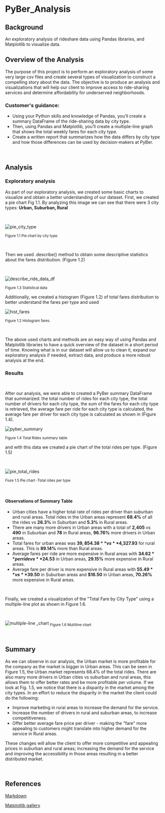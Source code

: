 # PyBer_Analysis
## Background

An exploratory analysis of rideshare data using Pandas libraries, and Matplotlib to visualize data.

## Overview of the Analysis

The purpose of this project is to perform an exploratory analysis of some very large csv files and create several types of visualization to construct a compelling story about the data. The objective is to produce an analysis and visualizations that will help our client to improve access to ride-sharing services and determine affordability for underserved neighborhoods.

### Customer's guidance:
- Using your Python skills and knowledge of Pandas, you’ll create a summary DataFrame of the ride-sharing data by city type. 
- Then, using Pandas and Matplotlib, you’ll create a multiple-line graph that shows the total weekly fares for each city type.
- Create a written report that summarizes how the data differs by city type and how those differences can be used by decision-makers at PyBer.

 
 <br/>

## Analysis
### Exploratory analysis
As part of our exploratory analysis, we created some basic charts to visualize and obtain a better understanding of our dataset. First, we created a pie chart Fig 1.1. By analyzing this image we can see that there were 3 city types: **Urban, Suburban, Rural**

<br/>

![pie_city_type](./Images/pie_city_type.png)

<sub>Figure 1.1 Pie chart by city type.

<br/>

Then we used .describe() method to obtain some descriptive statistics about the fares distribution. (Figure 1.2)

<br/>

![describe_ride_data_df](./Images/describe_ride_data_df.png)

<sub> Figure 1.3 Statistical data

Additionally, we created a histogram (Figure 1.2) of total fares distribution to better understand the fares per type and used 

![hist_fares](./Images/hist_fare.png)

<sub>Figure 1.2 Histogram fares.

<br/>

The above used charts and methods are an easy way of using Pandas and Matplotlib libraries to have a quick overview of the dataset in a short period of time. Knowing what is in our dataset will allow us to clean it, expand our exploratory analysis if needed, extract data, and produce a more robust analysis at the end.

### Results

<br/>

After our analysis, we were able to created a PyBer summary DataFrame that summarized: the total number of rides for each city type, the total number of drivers for each city type, the sum of the fares for each city type is retrieved, the average fare per ride for each city type is calculated, the average fare per driver for each city type is calculated as shown in (Figure 1.4).

![pyber_summary](./Images/pyber_ride_summary_df.png)

<sub>Figure 1.4 Total Rides summary table

and with this data we created a pie chart of the total rides per type. (Figure 1.5)

<br/>

![pie_total_rides](./Images/pie_total_rides.png)

<sub> Fiure 1.5 Pie chart -Total rides per type

<br/>

#### Observations of Summary Table
- Urban cities have a higher total rate of rides per driver than suburban and rural areas. Total rides in the Urban areas represent **68.4%** of all the rides vs **26.3%** in Suburban and **5.3%** in Rural areas.
- There are many more drivers in Urban areas with a total of **2,405** vs **490** in Suburban and **78** in Rural areas, **96.76%** more drivers in Urban areas.
- Total fares for urban areas was **$39,854.38** vs **$4,327.93** for rural areas. This is **89.14%** more than Rural areas.
- Average fares per ride are more expensive in Rural areas with **$34.62** per ride vs **$24.53**  in Urban areas, **29.15%** more expensive in Rural areas.
- Average fare per driver is more expensive in Rural areas with **$55.49** vs **$39.50** in Suburban areas and **$16.50** in Urban areas,  **70.26%** more expensive in Rural areas.


<br/>


Finally, we created a visualization of the "Total Fare by City Type" using a multiple-line plot as shown in Figure 1.6.

<br/>

![multiple-line _chart](./analysis/PyBer_fare_summary.png)
<sub>Figure 1.6 Multiline chart

<br/>


## Summary

As we can observe in our analysis, the Urban market is more profitable for the company as the market is bigger in Urban areas. This can be seen in Figure 1.5, the Urban market represents 68.4% of the total rides. There are also many more drivers in Urban cities vs suburban and rural areas, this allows them to offer better rates and be more profitable per volume. 
If we look at Fig. 1.5, we notice that there is a disparity in the market among the city types. In an effort to reduce the disparity in the market the client could do the following:

- Improve marketing in rural areas to increase the demand for the service.
- Increase the number of drivers in rural and suburban areas, to increase competitiveness.
- Offer better average fare price per driver - making the "fare" more appealing to customers might translate into higher demand for the service in Rural areas.

These changes will allow the client to offer more competitive and appealing prices in suburban and rural areas; increasing the demand for the service and improving the accessibility in those areas resulting in a better distributed market.

<br/>

## References

[Markdown](https://docs.github.com/en/get-started/writing-on-github/getting-started-with-writing-and-formatting-on-github/basic-writing-and-formatting-syntax)

[Matplotlib gallery](https://matplotlib.org/stable/gallery/index.html)
